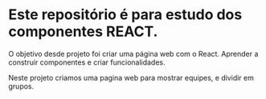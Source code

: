 # Este repositório é para estudo dos componentes REACT.

O objetivo desde projeto foi criar uma página web com o React.
Aprender a construir componentes e criar funcionalidades.

Neste projeto criamos uma pagina web para mostrar equipes, e dividir em grupos.
